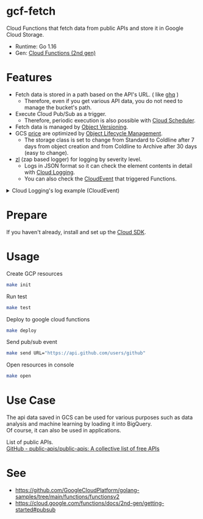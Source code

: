 # gcf-fetch

Cloud Functions that fetch data from public APIs and store it in Google Cloud Storage.

- Runtime: Go 1.16
- Gen: [Cloud Functions (2nd gen)](https://cloud.google.com/functions/docs/2nd-gen/overview)


# Features

- Fetch data is stored in a path based on the API's URL. ( like [ghq](https://github.com/x-motemen/ghq) )
  - Therefore, even if you get various API data, you do not need to manage the bucket's path.
- Execute Cloud Pub/Sub as a trigger.
  - Therefore, periodic execution is also possible with [Cloud Scheduler](https://cloud.google.com/scheduler).
- Fetch data is managed by [Object Versioning](https://cloud.google.com/storage/docs/object-versioning).
- GCS [price](https://cloud.google.com/storage/pricing) are optimized by [Object Lifecycle Management](https://cloud.google.com/storage/docs/lifecycle).
  - The storage class is set to change from Standard to Coldline after 7 days from object creation and from Coldline to Archive after 30 days (easy to change).
- [zl](https://github.com/nkmr-jp/zl) (zap based logger) for logging by severity level.
  - Logs in JSON format so it can check the element contents in detail with [Cloud Logging](https://cloud.google.com/logging).
  - You can also check the [CloudEvent](https://cloudevents.io/) that triggered Functions.
  
<details>
<summary>Cloud Logging's log example (CloudEvent)</summary>

```json

{
  "insertId": "xxxxxxxxxxxxxxxxxxxxxx",
  "jsonPayload": {
    "timestamp": "2022-06-12T00:45:17.427119741Z",
    "function": "github.com/nkmr-jp/gcf-fetch.parseEvent",
    "cloudEventContext": "Context Attributes,\n  specversion: 1.0\n  type: google.cloud.pubsub.topic.v1.messagePublished\n  source: //pubsub.googleapis.com/projects/[your project id]/topics/fetch-topic\n  id: xxxxxxxxxxx\n  time: 2022-06-12T00:45:14.378Z\n  datacontenttype: application/json\n",
    "cloudEventData": {
      "subscription": "projects/[your project id]/subscriptions/eventarc-asia-northeast1-fetch-xxxxx-sub-xxx",
      "message": {
        "publishTime": "2022-06-12T00:45:14.378Z",
        "messageId": "4863463195745766",
        "data": "xxxxxxxxxxxxxxxxxxxxxxxxxxxxxxxxxxxxxxxxx"
      }
    },
    "caller": "https://github.com/nkmr-jp/gcf-fetch/blob/v1.0.0/fetch.go#L89",
    "version": "v1.0.0",
    "message": "CLOUD_EVENT_RECEIVED"
  },
  "resource": {
    "type": "cloud_run_revision",
    "labels": {
      "service_name": "fetch",
      "project_id": "[your project id]",
      "configuration_name": "fetch",
      "revision_name": "fetch-xxxx-xiv",
      "location": "asia-northeast1"
    }
  },
  "timestamp": "2022-06-12T00:45:17.427272Z",
  "severity": "INFO",
  "labels": {
    "goog-managed-by": "cloudfunctions",
    "instanceId": "xxxxxxxxxxxxxxxxxxxxxxxxxxxxxxxxxxxxxxxx"
  },
  "logName": "projects/[your project id]/logs/run.googleapis.com%2Fstderr",
  "receiveTimestamp": "2022-06-12T00:45:17.670946465Z"
}
```

</details>

# Prepare

If you haven't already, install and set up the [Cloud SDK](https://cloud.google.com/sdk/docs/install-sdk).

# Usage

Create GCP resources
```sh
make init
```

Run test
```sh
make test
```

Deploy to google cloud functions
```sh
make deploy
```

Send pub/sub event
```sh
make send URL="https://api.github.com/users/github"
```

Open resources in console
```sh
make open
```

# Use Case

The api data saved in GCS can be used for various purposes such as data analysis and machine learning by loading it into BigQuery.<br>
Of course, it can also be used in applications.

List of public APIs.<br>
[GitHub - public-apis/public-apis: A collective list of free APIs](https://github.com/public-apis/public-apis)

# See
- https://github.com/GoogleCloudPlatform/golang-samples/tree/main/functions/functionsv2
- https://cloud.google.com/functions/docs/2nd-gen/getting-started#pubsub
